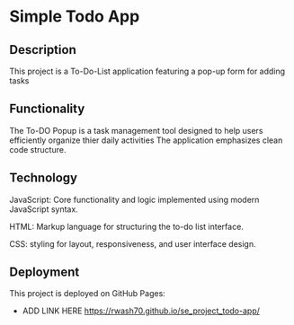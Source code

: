 # Simple Todo App

## Description

This project is a To-Do-List application featuring a pop-up form for adding tasks

## Functionality

The To-DO Popup is a task management tool designed to help users efficiently organize thier daily activities The application emphasizes clean code structure.

## Technology

JavaScript: Core functionality and logic implemented using modern JavaScript syntax.

HTML: Markup language for structuring the to-do list interface.

CSS: styling for layout, responsiveness, and user interface design.

## Deployment

This project is deployed on GitHub Pages:

- ADD LINK HERE https://rwash70.github.io/se_project_todo-app/
